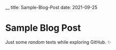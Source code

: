 __
title: Sample-Blog-Post
date: 2021-09-25

# Sample Blog Post

Just some *random* texts while exploring GitHub. :sparkles:
